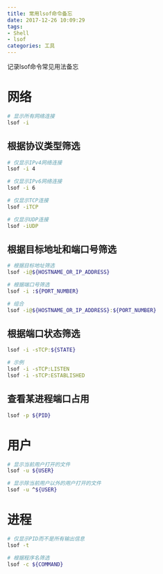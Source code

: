 ```yaml
---
title: 常用lsof命令备忘
date: 2017-12-26 10:09:29
tags:
- Shell
- lsof
categories: 工具
---
```

记录lsof命令常见用法备忘

<!--more-->

# 网络

```bash
# 显示所有网络连接
lsof -i
```

## 根据协议类型筛选

```bash
# 仅显示IPv4网络连接
lsof -i 4

# 仅显示IPv6网络连接
lsof -i 6

# 仅显示TCP连接
lsof -iTCP

# 仅显示UDP连接
lsof -iUDP
```

## 根据目标地址和端口号筛选

```bash
# 根据目标地址筛选
lsof -i@${HOSTNAME_OR_IP_ADDRESS}

# 根据端口号筛选
lsof -i :${PORT_NUMBER}

# 组合
lsof -i@${HOSTNAME_OR_IP_ADDRESS}:${PORT_NUMBER}
```

## 根据端口状态筛选

```bash
lsof -i -sTCP:${STATE}

# 示例
lsof -i -sTCP:LISTEN
lsof -i -sTCP:ESTABLISHED
```

## 查看某进程端口占用

```bash
lsof -p ${PID}
```

# 用户

```bash
# 显示当前用户打开的文件
lsof -u ${USER}

# 显示除当前用户以外的用户打开的文件
lsof -u ^${USER}
```

# 进程

```bash
# 仅显示PID而不是所有输出信息
lsof -t

# 根据程序名筛选
lsof -c ${COMMAND}
```
